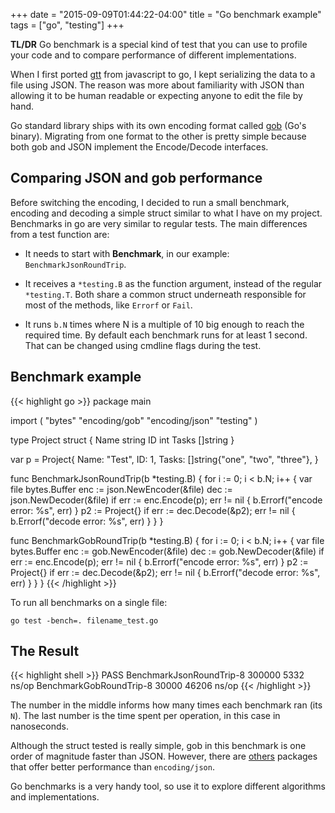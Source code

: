 +++
date = "2015-09-09T01:44:22-04:00"
title = "Go benchmark example"
tags = ["go", "testing"]
+++

**TL/DR** Go benchmark is a special kind of test that you can use to profile
your code and to compare performance of different implementations.

<!--more-->

When I first ported [gtt](http://github.com/luizbranco/gtt) from javascript to
go, I kept serializing the data to a file using JSON. The reason was more about
familiarity with JSON than allowing it to be human readable or expecting anyone
to edit the file by hand.

Go standard library ships with its own encoding format called
[gob](https://golang.org/pkg/encoding/gob/) (Go's binary). Migrating from one
format to the other is pretty simple because both gob and JSON implement the
Encode/Decode interfaces.

## Comparing JSON and gob performance

Before switching the encoding, I decided to run a small benchmark, encoding and
decoding a simple struct similar to what I have on my project. Benchmarks in go
are very similar to regular tests. The main differences from a test function are:

* It needs to start with **Benchmark**, in our example:
  `BenchmarkJsonRoundTrip`.

* It receives a `*testing.B` as the function argument, instead of the
  regular `*testing.T`. Both share a common struct underneath responsible
for most of the methods, like `Errorf` or `Fail`.

* It runs `b.N` times where N is a multiple of 10 big
  enough to reach the required time. By default each benchmark runs for
at least 1 second. That can be changed using cmdline flags during the test.

## Benchmark example

{{< highlight go >}}
package main

import (
	"bytes"
	"encoding/gob"
	"encoding/json"
	"testing"
)

type Project struct {
	Name  string
	ID    int
	Tasks []string
}

var p = Project{
	Name:  "Test",
	ID:    1,
	Tasks: []string{"one", "two", "three"},
}

func BenchmarkJsonRoundTrip(b *testing.B) {
	for i := 0; i < b.N; i++ {
		var file bytes.Buffer
		enc := json.NewEncoder(&file)
		dec := json.NewDecoder(&file)
		if err := enc.Encode(p); err != nil {
			b.Errorf("encode error: %s", err)
		}
		p2 := Project{}
		if err := dec.Decode(&p2); err != nil {
			b.Errorf("decode error: %s", err)
		}
	}
}

func BenchmarkGobRoundTrip(b *testing.B) {
	for i := 0; i < b.N; i++ {
		var file bytes.Buffer
		enc := gob.NewEncoder(&file)
		dec := gob.NewDecoder(&file)
		if err := enc.Encode(p); err != nil {
			b.Errorf("encode error: %s", err)
		}
		p2 := Project{}
		if err := dec.Decode(&p2); err != nil {
			b.Errorf("decode error: %s", err)
		}
	}
}
{{< /highlight >}}

To run all benchmarks on a single file:

 `go test -bench=. filename_test.go`

## The Result

{{< highlight shell >}}
PASS
BenchmarkJsonRoundTrip-8     300000         5332 ns/op
BenchmarkGobRoundTrip-8      30000         46206 ns/op
{{< /highlight >}}

The number in the middle informs how many times each benchmark ran (its `N`).
The last number is the time spent per operation, in this case in nanoseconds.

Although the struct tested is really simple, gob in this benchmark is one order
of magnitude faster than JSON. However, there are
[others](https://github.com/pquerna/ffjson) packages that offer better
performance than `encoding/json`.

Go benchmarks is a very handy tool, so use it to explore different algorithms
and implementations.

